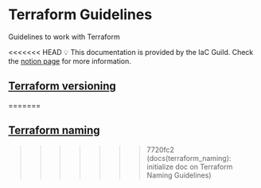 # Terraform Guidelines

Guidelines to work with Terraform

<<<<<<< HEAD
💡 This documentation is provided by the IaC Guild. Check the [notion page](https://www.notion.so/m33/Infrastructure-as-Code-and-Configuration-Management-93a9e831e3d94125a6b92911686a07be) for more information.

## [Terraform versioning](terraform_versioning.md)
=======
## [Terraform naming](terraform_naming.md)
>>>>>>> 7720fc2 (docs(terraform_naming): initialize doc on Terraform Naming Guidelines)
